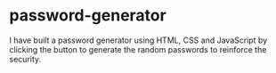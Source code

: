 # password-generator
I have built a password generator using HTML, CSS and JavaScript by clicking the button to generate the random passwords to reinforce the security.
